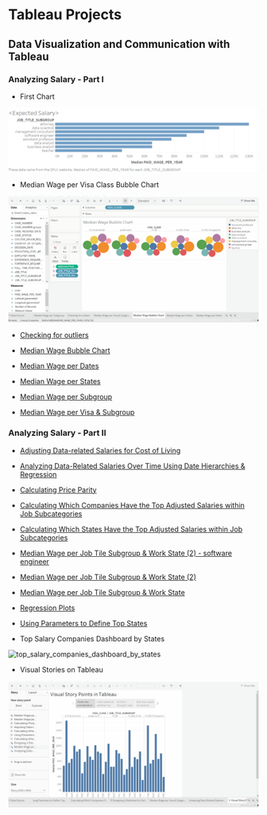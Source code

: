 # Tableau Projects
## Data Visualization and Communication with Tableau

### Analyzing Salary - Part I

* First Chart

![](Data%20Visualization%20and%20Communication%20with%20Tableau/salary/my_first_chart.png)

* Median Wage per Visa Class Bubble Chart

![](Data%20Visualization%20and%20Communication%20with%20Tableau/salary/median_wage_per_visa_class_bubble_chart.gif)

* [Checking for outliers](Data%20Visualization%20and%20Communication%20with%20Tableau/salary/Checking%20for%20outliers.pdf)

* [Median Wage Bubble Chart](Data%20Visualization%20and%20Communication%20with%20Tableau/salary/Median%20Wage%20Bubble%20Chart.pdf)

* [Median Wage per Dates](Data%20Visualization%20and%20Communication%20with%20Tableau/salary/Median%20Wage%20per%20Dates.pdf)

* [Median Wage per States](Data%20Visualization%20and%20Communication%20with%20Tableau/salary/Median%20Wage%20per%20States.pdf)

* [Median Wage per Subgroup](Data%20Visualization%20and%20Communication%20with%20Tableau/salary/Median%20Wage%20per%20Subgroup.pdf)

* [Median Wage per Visa & Subgroup](Data%20Visualization%20and%20Communication%20with%20Tableau/salary/Median%20Wage%20per%20Visa%20%26%20Subgroup.pdf)

### Analyzing Salary - Part II

* [Adjusting Data-related Salaries for Cost of Living](Data%20Visualization%20and%20Communication%20with%20Tableau/salary2/Adjusting%20Data-related%20Salaries%20for%20Cost%20of%20Living.pdf)

* [Analyzing Data-Related Salaries Over Time Using Date Hierarchies & Regression](Data%20Visualization%20and%20Communication%20with%20Tableau/salary2/Analyzing%20Data-Related%20Salaries%20Over%20Time%20Using%20Date%20Hierarchies%20%26%20Regression.pdf)
* [Calculating Price Parity](Data%20Visualization%20and%20Communication%20with%20Tableau/salary2/Calculating%20Price%20Parity.pdf)
* [Calculating Which Companies Have the Top Adjusted Salaries within Job Subcategories](Data%20Visualization%20and%20Communication%20with%20Tableau/salary2/Calculating%20Which%20Companies%20Have%20the%20Top%20Adjusted%20Salaries%20within%20Job%20Subcategories.pdf)
* [Calculating Which States Have the Top Adjusted Salaries within Job Subcategories](Data%20Visualization%20and%20Communication%20with%20Tableau/salary2/Calculating%20Which%20States%20Have%20the%20Top%20Adjusted%20Salaries%20within%20Job%20Subcategories.pdf)
* [Median Wage per  Job Tile Subgroup & Work State (2) - software engineer](Data%20Visualization%20and%20Communication%20with%20Tableau/salary2/Median%20Wage%20per%20%20Job%20Tile%20Subgroup%20%26%20Work%20State%20(2)%20-%20software%20engineer.pdf)
* [Median Wage per  Job Tile Subgroup & Work State (2)](Data%20Visualization%20and%20Communication%20with%20Tableau/salary2/Median%20Wage%20per%20%20Job%20Tile%20Subgroup%20%26%20Work%20State%20(2).pdf)
* [Median Wage per  Job Tile Subgroup & Work State](Data%20Visualization%20and%20Communication%20with%20Tableau/salary2/Median%20Wage%20per%20%20Job%20Tile%20Subgroup%20%26%20Work%20State.pdf)
* [Regression Plots](Data%20Visualization%20and%20Communication%20with%20Tableau/salary2/Regression%20Plots.pdf)

* [Using Parameters to Define Top States](Data%20Visualization%20and%20Communication%20with%20Tableau/salary2/Using%20Paramters%20to%20Define%20Top%20States.pdf)

* Top Salary Companies Dashboard by States

![top_salary_companies_dashboard_by_states](Data%20Visualization%20and%20Communication%20with%20Tableau/salary2/top_salary_companies_dashboard_by_states.gif)

* Visual Stories on Tableau

![visual_stories_on_tableau](Data%20Visualization%20and%20Communication%20with%20Tableau/salary2/visual_stories_on_tableau.gif)
